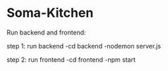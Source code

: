 # Soma-Kitchen
Run backend and frontend: 

step 1: run backend
-cd backend
-nodemon server.js

step 2: run frontend
-cd frontend
-npm start
